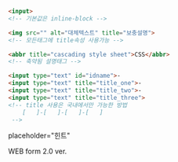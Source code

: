```html
<input>
<!-- 기본값은 inline-block -->
```


```html
<img src="" alt="대체텍스트" title="보충설명">
<!-- 모든태그에 title속성 사용가능 -->

<abbr title="cascading style sheet">CSS</abbr>
<!-- 축약됨 설명태그 -->

<input type="text" id="idname">-
<input type="text" title="title_one">-
<input type="text" title="title_two">-
<input type="text" title="title_three">
<!-- title 사용은 국내에서만 가능한 방법
    [   ]-[   ]-[   ]-[   ]
 -->

```
placeholder="힌트"

WEB form 2.0 ver.

```html


```
